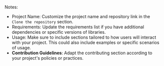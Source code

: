 Notes:
- Project Name: Customize the project name and repository link in the `Clone the repository` section.
- Requirements: Update the requirements list if you have additional dependencies or specific versions of libraries.
- Usage: Make sure to include sections tailored to how users will interact with your project. This could also include examples or specific scenarios of usage.
- **Contribution Guidelines**: Adapt the contributing section according to your project's policies or practices.


